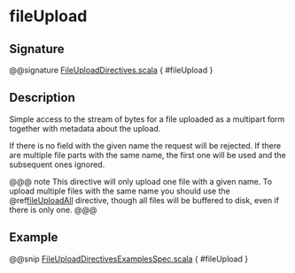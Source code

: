 # fileUpload

## Signature

@@signature [FileUploadDirectives.scala]($akka-http$/akka-http/src/main/scala/akka/http/scaladsl/server/directives/FileUploadDirectives.scala) { #fileUpload }

## Description

Simple access to the stream of bytes for a file uploaded as a multipart form together with metadata
about the upload.

If there is no field with the given name the request will be rejected. If there are multiple file parts
with the same name, the first one will be used and the subsequent ones ignored.

@@@ note
This directive will only upload one file with a given name. To upload multiple files with the same name
you should use the @ref[fileUploadAll](fileUploadAll.md#fileuploadall) directive, though all files will
be buffered to disk, even if there is only one.
@@@

## Example

@@snip [FileUploadDirectivesExamplesSpec.scala]($test$/scala/docs/http/scaladsl/server/directives/FileUploadDirectivesExamplesSpec.scala) { #fileUpload }
